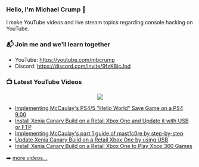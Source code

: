 ### Hello, I'm Michael Crump 👋

I make YouTube videos and live stream topics regarding console hacking on YouTube. 

### 📬 Join me and we'll learn together

- YouTube: https://youtube.com/mbcrump
- Discord: https://discord.com/invite/9fzK8jcJpd

### 📺 Latest YouTube Videos

<div align="center">

[<img src="https://img.shields.io/badge/-Subscribe-red?style=for-the-badge&logo=youtube&logoColor=white"/>](https://www.youtube.com/c/mbcrump?sub_confirmation=1)

</div>

<!-- YOUTUBE:START -->
- [Implementing McCaulay&#39;s PS4/5 &quot;Hello World&quot; Save Game on a PS4 9.00](https://www.youtube.com/watch?v=ay48PU_eqC4)
- [Install Xenia Canary Build on a Retail Xbox One and Update it with USB or FTP](https://www.youtube.com/watch?v=AxT7oJYY15o)
- [Implementing McCaulay&#39;s part 1 guide of mast1c0re by step-by-step](https://www.youtube.com/watch?v=M3_-YH2uD8w)
- [Update Xenia Canary Build on a Retail Xbox One by using USB](https://www.youtube.com/watch?v=K_90hQ5uNUw)
- [Install Xenia Canary Build on a Retail Xbox One to Play Xbox 360 Games](https://www.youtube.com/watch?v=g82HtaKx05E)
<!-- YOUTUBE:END -->

➡️ [more videos...](https://youtube.com/mbcrump)

